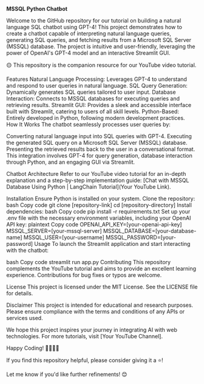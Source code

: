 **MSSQL Python Chatbot**

Welcome to the GitHub repository for our tutorial on building a natural language SQL chatbot using GPT-4! This project demonstrates how to create a chatbot capable of interpreting natural language queries, generating SQL queries, and fetching results from a Microsoft SQL Server (MSSQL) database. The project is intuitive and user-friendly, leveraging the power of OpenAI's GPT-4 model and an interactive Streamlit GUI.

🟡 This repository is the companion resource for our YouTube video tutorial.

Features
Natural Language Processing: Leverages GPT-4 to understand and respond to user queries in natural language.
SQL Query Generation: Dynamically generates SQL queries tailored to user input.
Database Interaction: Connects to MSSQL databases for executing queries and retrieving results.
Streamlit GUI: Provides a sleek and accessible interface built with Streamlit, catering to users of all skill levels.
Python-Based: Entirely developed in Python, following modern development practices.
How It Works
The chatbot seamlessly processes user queries by:

Converting natural language input into SQL queries with GPT-4.
Executing the generated SQL query on a Microsoft SQL Server (MSSQL) database.
Presenting the retrieved results back to the user in a conversational format.
This integration involves GPT-4 for query generation, database interaction through Python, and an engaging GUI via Streamlit.

Chatbot Architecture
Refer to our YouTube video tutorial for an in-depth explanation and a step-by-step implementation guide:
[Chat with MSSQL Database Using Python | LangChain Tutorial](Your YouTube Link).

Installation
Ensure Python is installed on your system.
Clone the repository:
bash
Copy code
git clone [repository-link]
cd [repository-directory]
Install dependencies:
bash
Copy code
pip install -r requirements.txt
Set up your .env file with the necessary environment variables, including your OpenAI API key:
plaintext
Copy code
OPENAI_API_KEY=[your-openai-api-key]
MSSQL_SERVER=[your-mssql-server]
MSSQL_DATABASE=[your-database-name]
MSSQL_USER=[your-username]
MSSQL_PASSWORD=[your-password]
Usage
To launch the Streamlit application and start interacting with the chatbot:

bash
Copy code
streamlit run app.py
Contributing
This repository complements the YouTube tutorial and aims to provide an excellent learning experience. Contributions for bug fixes or typos are welcome.

License
This project is licensed under the MIT License. See the LICENSE file for details.

Disclaimer
This project is intended for educational and research purposes. Please ensure compliance with the terms and conditions of any APIs or services used.

We hope this project inspires your journey in integrating AI with web technologies. For more tutorials, visit [Your YouTube Channel].

Happy Coding! 🚀👨‍💻🤖

If you find this repository helpful, please consider giving it a ⭐!

Let me know if you'd like further refinements! 😊

